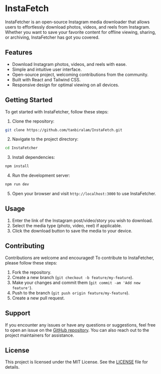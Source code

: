# InstaFetch

InstaFetcher is an open-source Instagram media downloader that allows users to effortlessly download photos, videos, and reels from Instagram. Whether you want to save your favorite content for offline viewing, sharing, or archiving, InstaFetcher has got you covered.

## Features

- Download Instagram photos, videos, and reels with ease.
- Simple and intuitive user interface.
- Open-source project, welcoming contributions from the community.
- Built with React and Tailwind CSS.
- Responsive design for optimal viewing on all devices.

## Getting Started

To get started with InstaFetcher, follow these steps:

1. Clone the repository:

```bash
git clone https://github.com/tanbiralam/InstaFetch.git
```

2. Navigate to the project directory:

```bash
cd InstaFetcher
```

3. Install dependencies:

```bash
npm install
```

4. Run the development server:

```bash
npm run dev
```

5. Open your browser and visit `http://localhost:3000` to use InstaFetcher.

## Usage

1. Enter the link of the Instagram post/video/story you wish to download.
2. Select the media type (photo, video, reel) if applicable.
3. Click the download button to save the media to your device.

## Contributing

Contributions are welcome and encouraged! To contribute to InstaFetcher, please follow these steps:

1. Fork the repository.
2. Create a new branch (`git checkout -b feature/my-feature`).
3. Make your changes and commit them (`git commit -am 'Add new feature'`).
4. Push to the branch (`git push origin feature/my-feature`).
5. Create a new pull request.

## Support

If you encounter any issues or have any questions or suggestions, feel free to open an issue on the [GitHub repository](https://github.com/tanbiralam/InstaFetch/issues). You can also reach out to the project maintainers for assistance.

## License

This project is licensed under the MIT License. See the [LICENSE](https://github.com/tanbiralam/InstaFetch/blob/main/LICENCE) file for details.

